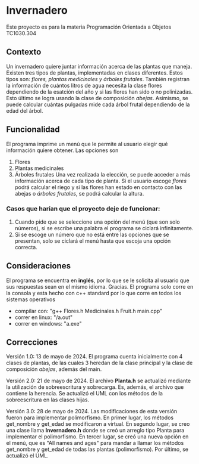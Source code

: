 # Invernadero
Este proyecto es para la materia Programación Orientada a Objetos TC1030.304

## Contexto
Un invernadero quiere juntar información acerca de las plantas que maneja. Existen tres tipos de plantas, implementadas en clases diferentes. Estos tipos son: *flores, plantas medicinales y árboles frutales*. También registran la información de cuántos litros de agua necesita la clase flores dependiendo de la esatción del año y si las flores han sido o no polinizadas. Esto último se logra usando la clase de composición *abejas*. Asimismo, se puede calcular cuántas pulgadas mide cada árbol frutal dependiendo de la edad del árbol.

## Funcionalidad
El programa imprime un menú que le permite al usuario elegir qué información quiere obtener. Las opciones son 
1. Flores
2. Plantas medicinales
3. Árboles frutales
Una vez realizada la elección, se puede acceder a más información acerca de cada tipo de planta. Si el usuario escoge *flores* podrá calcular el riego y si las flores han estado en contacto con las abejas o *árboles frutales*, se podrá calcular la altura.
### Casos que harían que el proyecto deje de funcionar:
1) Cuando pide que se seleccione una opción del menú (que son solo números), si se escribe una palabra el programa se ciclará infinitamente.
2) Si se escoge un número que no está entre las opciones que se presentan, solo se ciclará el menú hasta que escoja una opción correcta.

## Consideraciones
El programa se encuentra en **inglés**, por lo que se le solicita al usuario que sus respuestas sean en el mismo idioma. Gracias.
El programa solo corre en la consola y esta hecho con c++ standard por lo que corre en todos los sistemas operativos
- compilar con: "g++ Flores.h Medicinales.h Fruit.h main.cpp"
- correr en linux: "/a.out"
- correr en windows: "a.exe"
  
## Correcciones
Versión 1.0: 13 de mayo de 2024. El programa cuenta inicialmente con 4 clases de plantas, de las cuales 3 heredan de la clase principal y la clase de composición *abejas*, además del main. 

Versión 2.0: 21 de mayo de 2024. El archivo **Planta.h** se actualizó mediante la utilización de sobreescritura y sobrecarga. Es, además, el archivo que contiene la herencia. Se actualizó el UML con los métodos de la sobreescritura en las clases hijas.

Versión 3.0: 28 de mayo de 2024. Las modificaciones de esta versión fueron para implementar polimorfismo. En primer lugar, los métodos get_nombre y get_edad se modificaron a virtual. En segundo lugar, se creo una clase llama **Invernadero.h** donde se creó un arreglo tipo Planta para implementar el polimorfismo. En tercer lugar, se creó una nueva opción en el menú, que es "All names and ages" para mandar a llamar los métodos get_nombre y get_edad de todas las plantas (polimorfismo). Por último, se actualizó el UML. 
